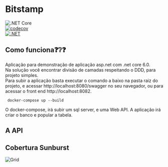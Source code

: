# Bitstamp

![.NET Core](https://img.shields.io/badge/dotnet%20version-net6.0-blue)    
[![codecov](https://codecov.io/gh/slipalison/Bitstamp/branch/main/graph/badge.svg?token=oEv1sNpdD0)](https://codecov.io/gh/slipalison/Bitstamp)    
[![.NET](https://github.com/slipalison/Bitstamp/actions/workflows/dotnet.yml/badge.svg?branch=main)](https://github.com/slipalison/Bitstamp/actions/workflows/dotnet.yml)

## Como funciona❓❔❓
Aplicação para demonstração de aplicação asp.net com .net core 6.0.  
Na solução você encontrar divisão de camadas respeitando o DDD, para projeto simples.  
Para subir a aplicação basta executar o comando a baixo na pasta raiz do projeto, e acessar http://localhost:8080/swagger no seu navegador, ou para acessar o front end http://localhost:8082.  

``` docker-compose up --build``` 

O docker-compose, irá subir um sql server, e uma Web API. A aplicação irá criar o banco e popular a tabela.

## A API


## Cobertura Sunburst
![Grid](https://codecov.io/gh/slipalison/Bitstamp/branch/main/graphs/sunburst.svg?token=yxTtfDM1em)
